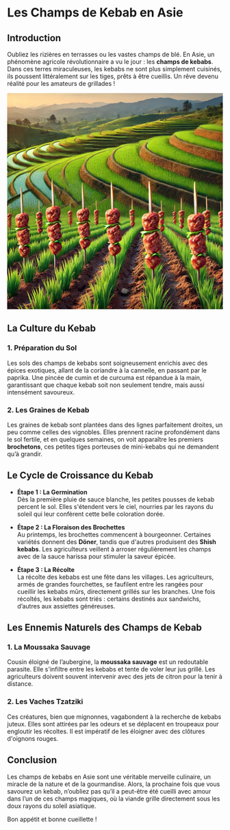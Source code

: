 <!-- # Friterie Molliens

Devanture de la patate mollien:

![friterie](./images/image1.jpg)

## Menu

- frites
- frites
- frites

<br> -->

# Les Champs de Kebab en Asie

## Introduction
Oubliez les rizières en terrasses ou les vastes champs de blé. En Asie, un phénomène agricole révolutionnaire a vu le jour : les **champs de kebabs**. Dans ces terres miraculeuses, les kebabs ne sont plus simplement cuisinés, ils poussent littéralement sur les tiges, prêts à être cueillis. Un rêve devenu réalité pour les amateurs de grillades !

![kebab](./images/kebab.jpg)

## La Culture du Kebab

### 1. **Préparation du Sol**
Les sols des champs de kebabs sont soigneusement enrichis avec des épices exotiques, allant de la coriandre à la cannelle, en passant par le paprika. Une pincée de cumin et de curcuma est répandue à la main, garantissant que chaque kebab soit non seulement tendre, mais aussi intensément savoureux.

### 2. **Les Graines de Kebab**
Les graines de kebab sont plantées dans des lignes parfaitement droites, un peu comme celles des vignobles. Elles prennent racine profondément dans le sol fertile, et en quelques semaines, on voit apparaître les premiers **brochetons**, ces petites tiges porteuses de mini-kebabs qui ne demandent qu’à grandir.

## Le Cycle de Croissance du Kebab

- **Étape 1 : La Germination**  
  Dès la première pluie de sauce blanche, les petites pousses de kebab percent le sol. Elles s'étendent vers le ciel, nourries par les rayons du soleil qui leur confèrent cette belle coloration dorée.

- **Étape 2 : La Floraison des Brochettes**  
  Au printemps, les brochettes commencent à bourgeonner. Certaines variétés donnent des **Döner**, tandis que d'autres produisent des **Shish kebabs**. Les agriculteurs veillent à arroser régulièrement les champs avec de la sauce harissa pour stimuler la saveur épicée.

- **Étape 3 : La Récolte**  
  La récolte des kebabs est une fête dans les villages. Les agriculteurs, armés de grandes fourchettes, se faufilent entre les rangées pour cueillir les kebabs mûrs, directement grillés sur les branches. Une fois récoltés, les kebabs sont triés : certains destinés aux sandwichs, d’autres aux assiettes généreuses.

## Les Ennemis Naturels des Champs de Kebab

### 1. **La Moussaka Sauvage**
Cousin éloigné de l’aubergine, la **moussaka sauvage** est un redoutable parasite. Elle s'infiltre entre les kebabs et tente de voler leur jus grillé. Les agriculteurs doivent souvent intervenir avec des jets de citron pour la tenir à distance.

### 2. **Les Vaches Tzatziki**
Ces créatures, bien que mignonnes, vagabondent à la recherche de kebabs juteux. Elles sont attirées par les odeurs et se déplacent en troupeaux pour engloutir les récoltes. Il est impératif de les éloigner avec des clôtures d'oignons rouges.

## Conclusion
Les champs de kebabs en Asie sont une véritable merveille culinaire, un miracle de la nature et de la gourmandise. Alors, la prochaine fois que vous savourez un kebab, n’oubliez pas qu’il a peut-être été cueilli avec amour dans l’un de ces champs magiques, où la viande grille directement sous les doux rayons du soleil asiatique.

Bon appétit et bonne cueillette !
